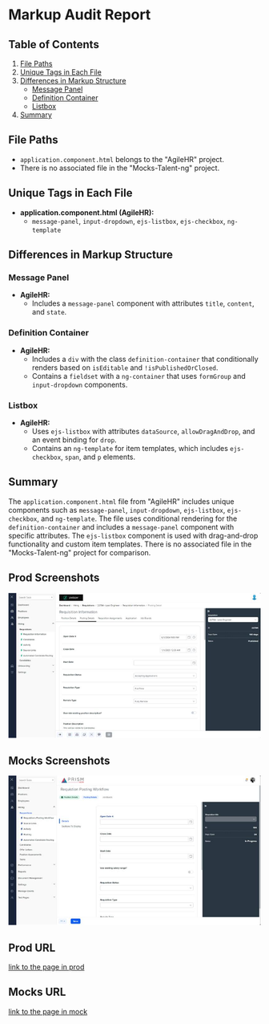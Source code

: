 # Markup Audit Report

## Table of Contents

1. [File Paths](#file-paths)
2. [Unique Tags in Each File](#unique-tags-in-each-file)
3. [Differences in Markup Structure](#differences-in-markup-structure)
   - [Message Panel](#message-panel)
   - [Definition Container](#definition-container)
   - [Listbox](#listbox)
4. [Summary](#summary)

## File Paths

- `application.component.html` belongs to the "AgileHR" project.
- There is no associated file in the "Mocks-Talent-ng" project.

## Unique Tags in Each File

- **application.component.html (AgileHR):**
  - `message-panel`, `input-dropdown`, `ejs-listbox`, `ejs-checkbox`, `ng-template`

## Differences in Markup Structure

### Message Panel

- **AgileHR:**
  - Includes a `message-panel` component with attributes `title`, `content`, and `state`.

### Definition Container

- **AgileHR:**
  - Includes a `div` with the class `definition-container` that conditionally renders based on `isEditable` and `!isPublishedOrClosed`.
  - Contains a `fieldset` with a `ng-container` that uses `formGroup` and `input-dropdown` components.

### Listbox

- **AgileHR:**
  - Uses `ejs-listbox` with attributes `dataSource`, `allowDragAndDrop`, and an event binding for `drop`.
  - Contains an `ng-template` for item templates, which includes `ejs-checkbox`, `span`, and `p` elements.

## Summary

The `application.component.html` file from "AgileHR" includes unique components such as `message-panel`, `input-dropdown`, `ejs-listbox`, `ejs-checkbox`, and `ng-template`. The file uses conditional rendering for the `definition-container` and includes a `message-panel` component with specific attributes. The `ejs-listbox` component is used with drag-and-drop functionality and custom item templates. There is no associated file in the "Mocks-Talent-ng" project for comparison.

## Prod Screenshots

![Alt Text](./img-dev.jpg)

## Mocks Screenshots

![Alt Text](./img-mocks.jpg)

## Prod URL

[link to the page in prod](https://piedpiper.agilehr.net/hiring/requisitions/requisition_01j203caetfqpangs4gptyke4k/requisition-info/posting-details)

## Mocks URL

[link to the page in mock](http://localhost:4340/hiring/requisitions/1/req-workflow/posting-details)
